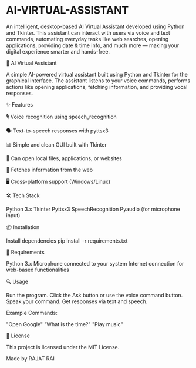 # AI-VIRTUAL-ASSISTANT
An intelligent, desktop-based AI Virtual Assistant developed using Python and Tkinter. This assistant can interact with users via voice and text commands, automating everyday tasks like web searches, opening applications, providing date &amp; time info, and much more — making your digital experience smarter and hands-free.

🧠 AI Virtual Assistant

A simple AI-powered virtual assistant built using Python and Tkinter
 for the graphical interface. The assistant listens to your voice 
commands, performs actions like opening applications, fetching 
information, and providing vocal responses.

✨ Features

🎙️ Voice recognition using speech_recognition

🗣️ Text-to-speech responses with pyttsx3

📊 Simple and clean GUI built with Tkinter

📂 Can open local files, applications, or websites

🔎 Fetches information from the web

🖥️ Cross-platform support (Windows/Linux)


🛠️ Tech Stack

Python 3.x
Tkinter
Pyttsx3
SpeechRecognition
Pyaudio (for microphone input)


📦 Installation

Install dependencies
pip install -r requirements.txt


📄 Requirements


Python 3.x
Microphone connected to your system
Internet connection for web-based functionalities


    
🔍 Usage

Run the program.
Click the Ask button or use the voice command button.
Speak your command.
Get responses via text and speech.


    
Example Commands:

"Open Google"
"What is the time?"
"Play music"


📑 License


This project is licensed under the MIT License.


Made by RAJAT RAI


    
